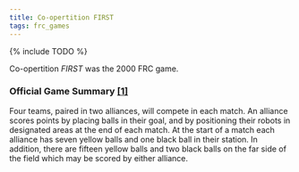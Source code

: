 ```yaml
---
title: Co-opertition FIRST
tags: frc_games
---
```

{% include TODO %}

Co-opertition *FIRST* was the 2000 FRC game.

### Official Game Summary [[1]](https://web.archive.org/web/20150316194933/http://www3.usfirst.org/sites/default/files/uploadedFiles/Who/FIRST_History/FRC_Game_Summaries_Photos.pdf "https://web.archive.org/web/20150316194933/http://www3.usfirst.org/sites/default/files/uploadedFiles/Who/FIRST_History/FRC_Game_Summaries_Photos.pdf")
Four teams, paired in two alliances, will compete in each match. An alliance scores points by placing balls in their goal, and by positioning their robots in designated areas at the end of each match. At the start of a match each alliance has seven yellow balls and one black ball in their station. In addition, there are fifteen yellow balls and two black balls on the far side of the field which may be scored by either alliance.
